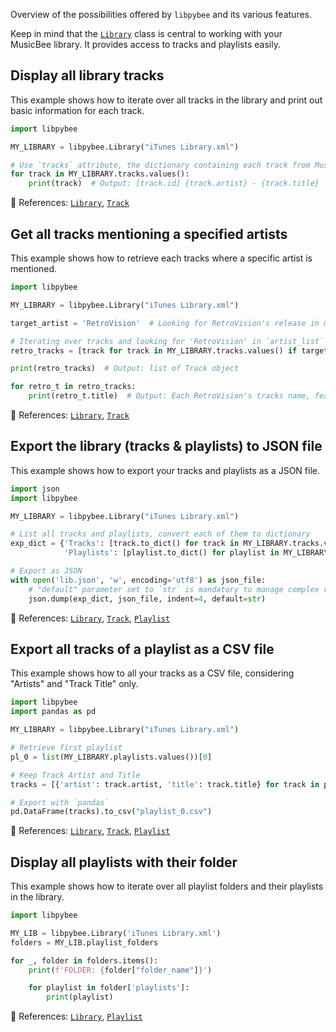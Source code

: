 Overview of the possibilities offered by `libpybee` and its various features.

Keep in mind that the [`Library`](references/library.md) class is central to working with your MusicBee library. It provides access to tracks and playlists easily.

## Display all library tracks

This example shows how to iterate over all tracks in the library and print out basic information for each track.

```py
import libpybee

MY_LIBRARY = libpybee.Library("iTunes Library.xml")

# Use `tracks` attribute, the dictionary containing each track from MusicBee, to iterate over them.
for track in MY_LIBRARY.tracks.values():
    print(track)  # Output: [track.id] {track.artist} - {track.title}
```

📄 References: [`Library`](references/library.md), [`Track`](references/track.md)

## Get all tracks mentioning a specified artists

This example shows how to retrieve each tracks where a specific artist is mentioned.

```py
import libpybee

MY_LIBRARY = libpybee.Library("iTunes Library.xml")

target_artist = 'RetroVision'  # Looking for RetroVision's release in my MusicBee library

# Iterating over tracks and looking for 'RetroVision' in `artist_list` for each of them
retro_tracks = [track for track in MY_LIBRARY.tracks.values() if target_artist in track.artist_list]

print(retro_tracks)  # Output: list of Track object

for retro_t in retro_tracks:
    print(retro_t.title)  # Output: Each RetroVision's tracks name, featuring and remixes included
```

📄 References: [`Library`](references/library.md), [`Track`](references/track.md)

## Export the library (tracks & playlists) to JSON file

This example shows how to export your tracks and playlists as a JSON file.

```py
import json
import libpybee

MY_LIBRARY = libpybee.Library("iTunes Library.xml")

# List all tracks and playlists, convert each of them to dictionary
exp_dict = {'Tracks': [track.to_dict() for track in MY_LIBRARY.tracks.values()],
            'Playlists': [playlist.to_dict() for playlist in MY_LIBRARY.playlists.values()]}

# Export as JSON
with open('lib.json', 'w', encoding='utf8') as json_file:
    # "default" parameter set to `str` is mandatory to manage complex values (such as 'datetime' values and Track objects in playlists)
    json.dump(exp_dict, json_file, indent=4, default=str) 
```

📄 References: [`Library`](references/library.md), [`Track`](references/track.md), [`Playlist`](references/playlist.md)

## Export all tracks of a playlist as a CSV file

This example shows how to all your tracks as a CSV file, considering "Artists" and "Track Title" only.

```py
import libpybee
import pandas as pd

MY_LIBRARY = libpybee.Library("iTunes Library.xml")

# Retrieve first playlist
pl_0 = list(MY_LIBRARY.playlists.values())[0]

# Keep Track Artist and Title
tracks = [{'artist': track.artist, 'title': track.title} for track in pl_0.tracks]

# Export with `pandas`
pd.DataFrame(tracks).to_csv("playlist_0.csv")
```

📄 References: [`Library`](references/library.md), [`Track`](references/track.md), [`Playlist`](references/playlist.md)

## Display all playlists with their folder

This example shows how to iterate over all playlist folders and their playlists in the library.

```py
import libpybee

MY_LIB = libpybee.Library('iTunes Library.xml')
folders = MY_LIB.playlist_folders

for _, folder in folders.items():
    print(f'FOLDER: {folder["folder_name"]}')

    for playlist in folder['playlists']:
        print(playlist)
```

📄 References: [`Library`](references/library.md), [`Playlist`](references/playlist.md)